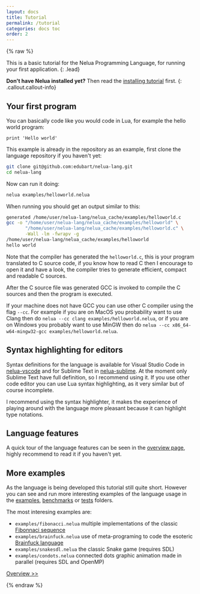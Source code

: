 ```yaml
---
layout: docs
title: Tutorial
permalink: /tutorial
categories: docs toc
order: 2
---
```


{% raw %}

This is a basic tutorial for the Nelua Programming Language, for running
your first application.
{: .lead}

**Don't have Nelua installed yet?** Then read the [installing tutorial](/installing) first.
{: .callout.callout-info}

## Your first program

You can basically code like you would code in Lua, for example the hello world program:

```nelua
print 'Hello world'
```

This example is already in the repository as an example, first clone the language repository
if you haven't yet:

```bash
git clone git@github.com:edubart/nelua-lang.git
cd nelua-lang
```

Now can run it doing:
```bash
nelua examples/helloworld.nelua 
```

When running you should get an output similar to this:
```bash
generated /home/user/nelua-lang/nelua_cache/examples/helloworld.c
gcc -o "/home/user/nelua-lang/nelua_cache/examples/helloworld" \
       "/home/user/nelua-lang/nelua_cache/examples/helloworld.c" \
       -Wall -lm -fwrapv -g
/home/user/nelua-lang/nelua_cache/examples/helloworld
hello world
```

Note that the compiler has generated the `helloworld.c`,
this is your program translated to C source code,
if you know how to read C then I encourage to open it and have a look,
the compiler tries to generate efficient, compact and readable C sources.

After the C source file was generated GCC is invoked to compile the C sources
and then the program is executed.

If your machine does not have GCC you can use other C compiler using the flag `--cc`. 
For example if you are on MacOS you probability want to use Clang then 
do `nelua --cc clang examples/helloworld.nelua`,
or if you are on Windows you probably want to use MinGW then
do `nelua --cc x86_64-w64-mingw32-gcc examples/helloworld.nelua`.

## Syntax highlighting for editors

Syntax definitions for the language is available for
Visual Studio Code in [nelua-vscode](https://github.com/edubart/nelua-vscode) and
for Sublime Text in [nelua-sublime](https://github.com/edubart/nelua-sublime).
At the moment only Sublime Text have full definition, so I recommend using it.
If you use other code editor you can use Lua syntax highlighting,
as it very similar but of course incomplete.

I recommend using the syntax highlighter,
it makes the experience of playing around with the language more pleasant because
it can highlight type notations.

## Language features

A quick tour of the language features can be seen in the [overview page](/overview),
highly recommend to read it if you haven't yet.

## More examples 

As the language is being developed this tutorial still quite short.
However you can see and run more interesting examples of the language usage in the
[examples](https://github.com/edubart/nelua-lang/tree/master/examples),
[benchmarks](https://github.com/edubart/nelua-lang/tree/master/benchmarks) or
[tests](https://github.com/edubart/nelua-lang/tree/master/tests)
 folders.

The most interesing examples are:
* `examples/fibonacci.nelua` multiple implementations of the classic [Fibonnaci sequence](https://en.wikipedia.org/wiki/Fibonacci_number)
* `examples/brainfuck.nelua` use of meta-programing to code the esoteric [Brainfuck language](https://en.wikipedia.org/wiki/Brainfuck)
* `examples/snakesdl.nelua` the classic Snake game (requires SDL)
* `examples/condots.nelua` connected dots graphic animation made in parallel (requires SDL and OpenMP)

<a href="/overview" class="btn btn-outline-primary btn-lg float-right">Overview >></a>

{% endraw %}
